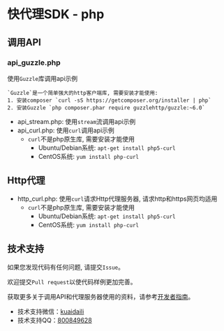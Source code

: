 # 快代理SDK - php

## 调用API
### api_guzzle.php
使用`Guzzle`库调用api示例
```
`Guzzle`是一个简单强大的http客户端库, 需要安装才能使用:
1. 安装composer `curl -sS https://getcomposer.org/installer | php`
2. 安装Guzzle `php composer.phar require guzzlehttp/guzzle:~6.0`
```

* api_stream.php: 使用`stream`流调用api示例
* api_curl.php: 使用`curl`调用api示例
	* `curl`不是php原生库, 需要安装才能使用
		* Ubuntu/Debian系统: `apt-get install php5-curl`
		* CentOS系统: `yum install php-curl`

## Http代理
* http_curl.php: 使用`curl`请求Http代理服务器, 请求http和https网页均适用
	* `curl`不是php原生库, 需要安装才能使用
		* Ubuntu/Debian系统: `apt-get install php5-curl`
		* CentOS系统: `yum install php-curl`

## 技术支持
如果您发现代码有任何问题, 请提交`Issue`。

欢迎提交`Pull request`以使代码样例更加完善。

获取更多关于调用API和代理服务器使用的资料，请参考[开发者指南](https://help.kuaidaili.com/dev/api/)。

* 技术支持微信：<a href="https://img.kuaidaili.com/img/service_wx.jpg">kuaidaili</a>
* 技术支持QQ：<a href="http://q.url.cn/CDksXo?_type=wpa&qidian=true">800849628</a>
